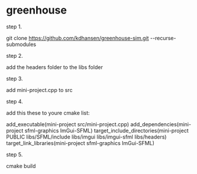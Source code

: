 # greenhouse

step 1.

git clone https://github.com/kdhansen/greenhouse-sim.git --recurse-submodules

step 2.

add the headers folder to the libs folder

step 3. 

add mini-project.cpp to src 

step 4.

add this these to youre cmake list:

add_executable(mini-project src/mini-project.cpp)
add_dependencies(mini-project sfml-graphics ImGui-SFML)
target_include_directories(mini-project PUBLIC libs/SFML/include libs/imgui libs/imgui-sfml libs/headers)
target_link_libraries(mini-project sfml-graphics ImGui-SFML)

step 5.

cmake build
